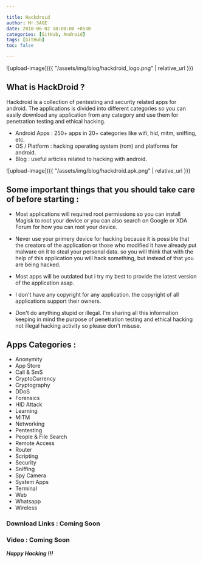 ```yaml
---

title: Hackdroid
author: Mr.SAGE
date: 2018-06-02 10:00:00 +0530
categories: [GitHub, Android]
tags: [GitHub]
toc: false

---
```


![upload-image]({{ "/assets/img/blog/hackdroid_logo.png" | relative_url }})

## What is HackDroid ?

Hackdroid is a collection of pentesting and security related apps for android. The applications is divided into different categories so you can easily download any application from any category and use them for penetration testing and ethical hacking.

- Android Apps : 250+ apps in 20+ categories like wifi, hid, mitm, sniffing, etc.
- OS / Platform : hacking operating system (rom) and platforms for android.
- Blog : useful articles related to hacking with android.

![upload-image]({{ "/assets/img/blog/hackdroid.apk.png" | relative_url }})

## Some important things that you should take care of before starting :

- Most applications will required root permissions so you can install Magisk to root your device or you can also search on Google or XDA Forum for how you can root your device.

- Never use your primery device for hacking because it is possible that the creators of the application or those who modified it have already put malware on it to steal your personal data. so you will think that with the help of this application you will hack something, but instead of that you are being hacked.

- Most apps will be outdated but i try my best to provide the latest version of the application asap.

- I don't have any copyright for any application. the copyright of all applications support their owners.

- Don't do anything stupid or illegal. I'm sharing all this information keeping in mind the purpose of penetration testing and ethical hacking not illegal hacking activity so please don't misuse.

## Apps Categories :
 
 - Anonymity
 - App Store
 - Call & SmS
 - CryptoCurrency
 - Cryptography
 - DDoS
 - Forensics
 - HID Attack
 - Learning
 - MITM
 - Networking
 - Pentesting
 - People & File Search
 - Remote Access
 - Router
 - Scripting
 - Security
 - Sniffing
 - Spy Camera
 - System Apps 
 - Terminal
 - Web
 - Whatsapp
 - Wireless

### Download Links : Coming Soon

### Video : Coming Soon

***Happy Hacking !!!***